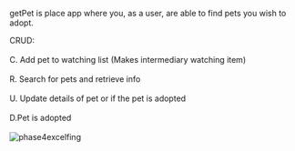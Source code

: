 getPet is place app where you, as a user, are able to find pets you wish to adopt.

CRUD:<br></br>
C. Add pet to watching list (Makes intermediary watching item)<br></br>
R. Search for pets and retrieve info<br></br>
U. Update details of pet or if the pet is adopted<br></br>
D.Pet is adopted<br></br>
![phase4excelfing](https://github.com/kris-panko/getPet/assets/136921157/ffde3059-fe55-4ea1-862f-56171ced19b1)
